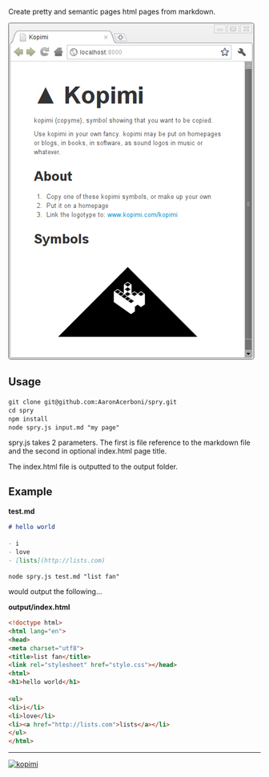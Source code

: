 Create pretty and semantic pages html pages from markdown.

!['A sample page. See sample/kopimi.md'](https://github.com/AaronAcerboni/spry/raw/master/sample/sample.png "A sample page. See sample/kopimi.md")

## Usage

`git clone git@github.com:AaronAcerboni/spry.git`  
`cd spry`  
`npm install`  
`node spry.js input.md "my page"`  


spry.js takes 2 parameters. The first is file reference to the markdown file and 
the second in optional index.html page title.

The index.html file is outputted to the output folder.

## Example

**test.md**

```Markdown
# hello world

- i
- love
- [lists](http://lists.com)
```

`node spry.js test.md "list fan"`

would output the following...

**output/index.html**

```HTML
<!doctype html> 
<html lang="en"> 
<head> 
<meta charset="utf8"> 
<title>list fan</title> 
<link rel="stylesheet" href="style.css"></head> 
<html> 
<h1>hello world</h1> 
 
<ul> 
<li>i</li> 
<li>love</li> 
<li><a href="http://lists.com">lists</a></li> 
</ul> 
</html>
```

- - -
[![kopimi][1]][2]

  [1]: https://github.com/AaronAcerboni/aaronacerboni.github.com/blob/master/kopimi_mini_b$
  [2]: http://kopimi.com/kopimi/
